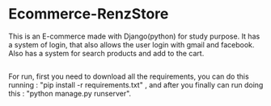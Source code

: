 # Ecommerce-RenzStore
This is an E-commerce made with Django(python) for study purpose. It has a system of login, that also allows the user login with gmail and facebook.
Also has a system for search products and add to the cart.

##
For run, first you need to download all the requirements, you can do this running : "pip install -r requirements.txt" , and after you finally can run doing this : "python manage.py runserver".
 
